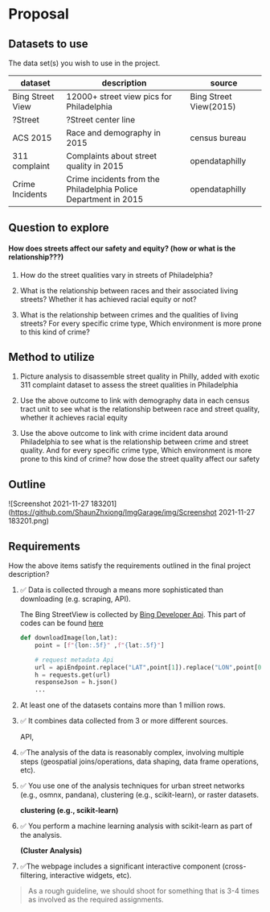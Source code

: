 # Proposal


## Datasets to use

The data set(s) you wish to use in the project.

| dataset          | description                                                  | source                 |
| ---------------- | ------------------------------------------------------------ | ---------------------- |
| Bing Street View | 12000+ street view pics for Philadelphia                     | Bing Street View(2015) |
| ?Street          | ?Street center line                                          |                        |
| ACS 2015         | Race and demography in 2015                                  | census bureau          |
| 311 complaint    | Complaints about street quality in 2015                      | opendataphilly         |
| Crime Incidents  | Crime incidents from the Philadelphia Police Department in 2015 | opendataphilly         |



## Question to explore

#### How does streets affect our safety and equity?  (how or what is the relationship???)

1. How do the street qualities vary in streets of Philadelphia?

2. What is the relationship between races and their associated living streets? Whether it has achieved racial equity or not?

3. What is the relationship between crimes and the qualities of living streets? For every specific crime type, Which environment is more prone to this kind of crime? 

   

## Method to utilize

1. Picture analysis to disassemble street quality in Philly, added with exotic 311 complaint dataset to assess the street qualities in Philadelphia

2. Use the above outcome to link with demography data in each census tract unit to see what is the relationship between race and street quality, whether it achieves racial equity

3. Use the above outcome to link with crime incident data around Philadelphia to see what is the relationship between crime and street quality. And for every specific crime type, Which environment is more prone to this kind of crime? how dose the street quality affect our safety



## Outline

![Screenshot 2021-11-27 183201](https://github.com/ShaunZhxiong/ImgGarage/img/Screenshot 2021-11-27 183201.png)



## Requirements

How the above items satisfy the requirements outlined in the final project description?

1. ✅ Data is collected through a means more sophisticated than downloading (e.g. scraping, API).

    The Bing StreetView is collected by [Bing Developer Api](https://www.microsoft.com/en-us/maps/choose-your-bing-maps-api). This part of codes can be found [here](./data/streetview/streetViewDownloader.ipynb)

    ```python
    def downloadImage(lon,lat):
        point = [f"{lon:.5f}" ,f"{lat:.5f}"]

        # request metadata Api
        url = apiEndpoint.replace("LAT",point[1]).replace("LON",point[0])
        h = requests.get(url)
        responseJson = h.json()
        ...    
    ```

1. At least one of the datasets contains more than 1 million rows.

1. ✅ It combines data collected from 3 or more different sources.

    API,

1. ✅The analysis of the data is reasonably complex, involving multiple steps (geospatial joins/operations, data shaping, data frame operations, etc).

1. ✅ You use one of the analysis techniques for urban street networks (e.g., osmnx, pandana), clustering (e.g., scikit-learn), or raster datasets.

    **clustering (e.g., scikit-learn)**

1. ✅ You perform a machine learning analysis with scikit-learn as part of the analysis.

    **(Cluster Analysis)**

1. ✅The webpage includes a significant interactive component (cross-filtering, interactive widgets, etc).

> As a rough guideline, we should shoot for something that is 3-4 times as involved as the required assignments.

